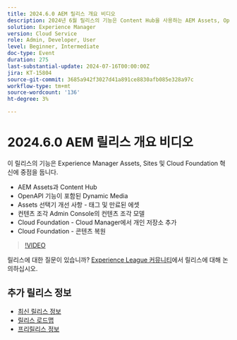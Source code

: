 ```yaml
---
title: 2024.6.0 AEM 릴리스 개요 비디오
description: 2024년 6월 릴리스의 기능은 Content Hub을 사용하는 AEM Assets, OpenAPI 기능을 사용하는 Dynamic Media, 향상된 Assets 선택기 기능, 태그 및 만료된 에셋, 콘텐츠 조각 Admin Console의 콘텐츠 조각 모델, Cloud Foundation - Cloud Manager의 개인 저장소 추가 및 Cloud Foundation - 콘텐츠 복원에 중점을 둡니다.
solution: Experience Manager
version: Cloud Service
role: Admin, Developer, User
level: Beginner, Intermediate
doc-type: Event
duration: 275
last-substantial-update: 2024-07-16T00:00:00Z
jira: KT-15804
source-git-commit: 3685a942f3027d41a891ce8830afb085e328a97c
workflow-type: tm+mt
source-wordcount: '136'
ht-degree: 3%

---
```



# 2024.6.0 AEM 릴리스 개요 비디오

이 릴리스의 기능은 Experience Manager Assets, Sites 및 Cloud Foundation 혁신에 중점을 둡니다.

* AEM Assets과 Content Hub
* OpenAPI 기능이 포함된 Dynamic Media
* Assets 선택기 개선 사항 - 태그 및 만료된 에셋
* 컨텐츠 조각 Admin Console의 컨텐츠 조각 모델
* Cloud Foundation - Cloud Manager에서 개인 저장소 추가
* Cloud Foundation - 콘텐츠 복원

>[!VIDEO](https://video.tv.adobe.com/v/3430779/?learn=on)


릴리스에 대한 질문이 있습니까?  [Experience League 커뮤니티](https://adobe.ly/44Ofo8H)에서 릴리스에 대해 논의하십시오.

## 추가 릴리스 정보

* [최신 릴리스 정보](https://experienceleague.adobe.com/docs/experience-manager-cloud-service/content/release-notes/home.html?lang=ko-KR)
* [릴리스 로드맵](https://experienceleague.adobe.com/docs/experience-manager-release-information/aem-release-updates/update-releases-roadmap.html)
* [프리릴리스 정보](https://experienceleague.adobe.com/docs/experience-manager-cloud-service/content/release-notes/prerelease.html)
